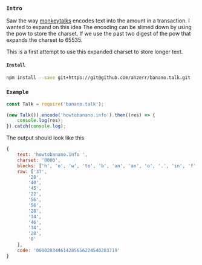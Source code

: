 
### `Intro`
Saw the way [monkeytalks](https://github.com/BananoCoin/monkeytalks) encodes text into the amount in a transaction. I wanted to expand on this idea
The encoding can be slimed down by using the pow to store the charset. If we use the past two digest of the pow that expands the charset to 65535.

This is a first attempt to use this expanded charset to store longer text.

#### `Install`
``` bash
npm install --save git+https://git@github.com/anzerr/banano.talk.git
```

### `Example`
``` javascript
const Talk = require('banano.talk');

(new Talk()).encode('howtobanano.info').then((res) => {
	console.log(res);
}).catch(console.log);
```
The output should look like this
``` javascript
{
    text: 'howtobanano.info ',
    charset: '0000',
    blocks: ['h', 'o', 'w', 'to', 'b', 'an', 'an', 'o', '.', 'in', 'f', 'o', ' '],
    raw: ['37',
        '28',
        '40',
        '45',
        '22',
        '56',
        '56',
        '28',
        '14',
        '46',
        '34',
        '28',
        '0'
    ],
    code: '000028344614285656224540283719'
}
```